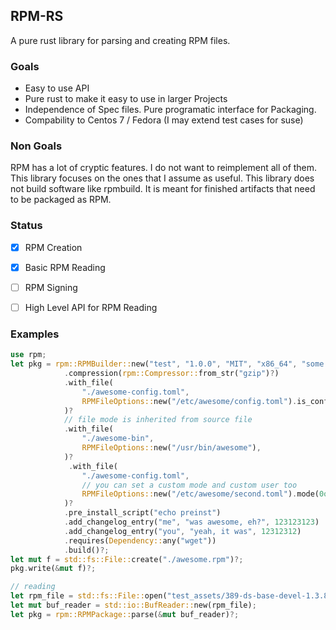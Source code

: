 ## RPM-RS

A pure rust library for parsing and creating RPM files.

### Goals

- Easy to use API
- Pure rust to make it easy to use in larger Projects
- Independence of Spec files. Pure programatic interface for Packaging.
- Compability  to Centos 7 / Fedora (I may extend test cases for suse)

### Non Goals

RPM has a lot of cryptic features. I do not want to reimplement all of them. This library focuses on 
the ones that I assume as useful.
This library does not build software like rpmbuild. It is meant for finished artifacts that need to be packaged as RPM.

### Status

- [x] RPM Creation
- [x] Basic RPM Reading
- [ ] RPM Signing
- [ ] High Level API for RPM Reading



### Examples

```rust
use rpm;
let pkg = rpm::RPMBuilder::new("test", "1.0.0", "MIT", "x86_64", "some awesome package")
            .compression(rpm::Compressor::from_str("gzip")?)
            .with_file(
                "./awesome-config.toml",
                RPMFileOptions::new("/etc/awesome/config.toml").is_config(),
            )?
            // file mode is inherited from source file
            .with_file(
                "./awesome-bin",
                RPMFileOptions::new("/usr/bin/awesome"),
            )?
             .with_file(
                "./awesome-config.toml",
                // you can set a custom mode and custom user too
                RPMFileOptions::new("/etc/awesome/second.toml").mode(0o100744).user("hugo"),
            )?
            .pre_install_script("echo preinst")
            .add_changelog_entry("me", "was awesome, eh?", 123123123)
            .add_changelog_entry("you", "yeah, it was", 12312312)
            .requires(Dependency::any("wget"))
            .build()?;
let mut f = std::fs::File::create("./awesome.rpm")?;   
pkg.write(&mut f)?;

// reading
let rpm_file = std::fs::File::open("test_assets/389-ds-base-devel-1.3.8.4-15.el7.x86_64.rpm").expect("should be able to open rpm file");
let mut buf_reader = std::io::BufReader::new(rpm_file);
let pkg = rpm::RPMPackage::parse(&mut buf_reader)?;
```